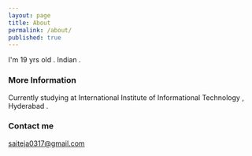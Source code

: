 ```yaml
---
layout: page
title: About
permalink: /about/
published: true
---
```


I'm 19 yrs old . Indian .

### More Information

Currently studying at International Institute of Informational Technology , Hyderabad .
### Contact me

[saiteja0317@gmail.com](mailto:saiteja0317@gmail.com)
